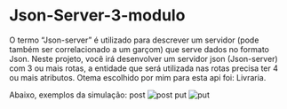 # Json-Server-3-modulo
O termo “Json-server” é utilizado para descrever um servidor (pode também ser correlacionado a um garçom) que serve dados no formato Json. Neste projeto, você irá desenvolver um servidor json (Json-server) com 3 ou mais rotas, a entidade que será utilizada nas rotas precisa ter 4 ou mais atributos.
Otema escolhido por mim para esta api foi: Livraria.

Abaixo, exemplos da simulação:
post
![post](https://user-images.githubusercontent.com/113524300/203382260-a7b598fb-e8bb-4dad-b931-0c36c9802079.png)
put
![put](https://user-images.githubusercontent.com/113524300/203382330-5ecf8823-8ed4-45aa-b9e8-d577d3aec242.png)
